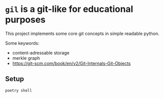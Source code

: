 # `gil` is a git-like for educational purposes

This project implements some core git concepts in simple readable python.

Some keywords:

- content-adressable storage
- merkle graph
- https://git-scm.com/book/en/v2/Git-Internals-Git-Objects


## Setup
```bash
poetry shell
```

